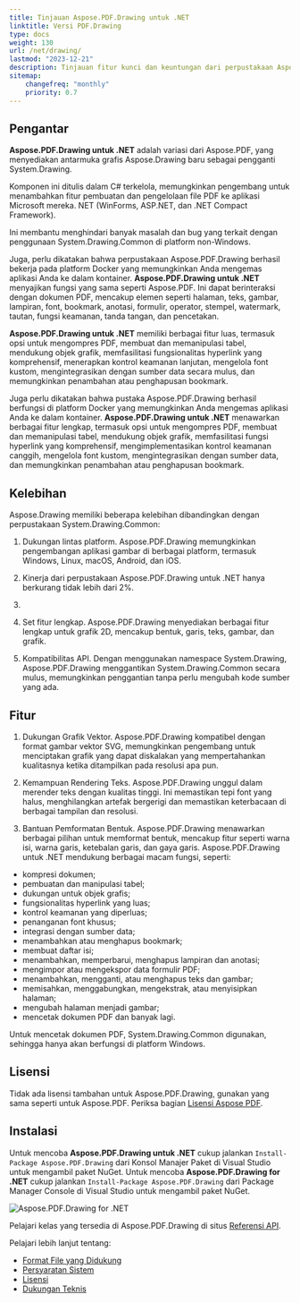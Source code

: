 ```yaml
---
title: Tinjauan Aspose.PDF.Drawing untuk .NET
linktitle: Versi PDF.Drawing
type: docs
weight: 130
url: /net/drawing/
lastmod: "2023-12-21"
description: Tinjauan fitur kunci dan keuntungan dari perpustakaan Aspose.PDF.Drawing untuk .NET.
sitemap:
    changefreq: "monthly"
    priority: 0.7
---
```


## Pengantar

**Aspose.PDF.Drawing untuk .NET** adalah variasi dari Aspose.PDF, yang menyediakan antarmuka grafis Aspose.Drawing baru sebagai pengganti System.Drawing. 

Komponen ini ditulis dalam C# terkelola, memungkinkan pengembang untuk menambahkan fitur pembuatan dan pengelolaan file PDF ke aplikasi Microsoft mereka. NET (WinForms, ASP.NET, dan .NET Compact Framework).

Ini membantu menghindari banyak masalah dan bug yang terkait dengan penggunaan System.Drawing.Common di platform non-Windows.

Juga, perlu dikatakan bahwa perpustakaan Aspose.PDF.Drawing berhasil bekerja pada platform Docker yang memungkinkan Anda mengemas aplikasi Anda ke dalam kontainer.
**Aspose.PDF.Drawing untuk .NET** menyajikan fungsi yang sama seperti Aspose.PDF. Ini dapat berinteraksi dengan dokumen PDF, mencakup elemen seperti halaman, teks, gambar, lampiran, font, bookmark, anotasi, formulir, operator, stempel, watermark, tautan, fungsi keamanan, tanda tangan, dan pencetakan.

**Aspose.PDF.Drawing untuk .NET** memiliki berbagai fitur luas, termasuk opsi untuk mengompres PDF, membuat dan memanipulasi tabel, mendukung objek grafik, memfasilitasi fungsionalitas hyperlink yang komprehensif, menerapkan kontrol keamanan lanjutan, mengelola font kustom, mengintegrasikan dengan sumber data secara mulus, dan memungkinkan penambahan atau penghapusan bookmark.

Juga perlu dikatakan bahwa pustaka Aspose.PDF.Drawing berhasil berfungsi di platform Docker yang memungkinkan Anda mengemas aplikasi Anda ke dalam kontainer.
**Aspose.PDF.Drawing untuk .NET** menawarkan berbagai fitur lengkap, termasuk opsi untuk mengompres PDF, membuat dan memanipulasi tabel, mendukung objek grafik, memfasilitasi fungsi hyperlink yang komprehensif, mengimplementasikan kontrol keamanan canggih, mengelola font kustom, mengintegrasikan dengan sumber data, dan memungkinkan penambahan atau penghapusan bookmark.

## Kelebihan

Aspose.Drawing memiliki beberapa kelebihan dibandingkan dengan perpustakaan System.Drawing.Common:

1. Dukungan lintas platform. Aspose.PDF.Drawing memungkinkan pengembangan aplikasi gambar di berbagai platform, termasuk Windows, Linux, macOS, Android, dan iOS.

1. Kinerja dari perpustakaan Aspose.PDF.Drawing untuk .NET hanya berkurang tidak lebih dari 2%. 

1.
1. Set fitur lengkap. Aspose.PDF.Drawing menyediakan berbagai fitur lengkap untuk grafik 2D, mencakup bentuk, garis, teks, gambar, dan grafik.

1. Kompatibilitas API. Dengan menggunakan namespace System.Drawing, Aspose.PDF.Drawing menggantikan System.Drawing.Common secara mulus, memungkinkan penggantian tanpa perlu mengubah kode sumber yang ada.

## Fitur

1. Dukungan Grafik Vektor. Aspose.PDF.Drawing kompatibel dengan format gambar vektor SVG, memungkinkan pengembang untuk menciptakan grafik yang dapat diskalakan yang mempertahankan kualitasnya ketika ditampilkan pada resolusi apa pun.

1. Kemampuan Rendering Teks. Aspose.PDF.Drawing unggul dalam merender teks dengan kualitas tinggi. Ini memastikan tepi font yang halus, menghilangkan artefak bergerigi dan memastikan keterbacaan di berbagai tampilan dan resolusi.

1. Bantuan Pemformatan Bentuk. Aspose.PDF.Drawing menawarkan berbagai pilihan untuk memformat bentuk, mencakup fitur seperti warna isi, warna garis, ketebalan garis, dan gaya garis.
Aspose.PDF.Drawing untuk .NET mendukung berbagai macam fungsi, seperti:

- kompresi dokumen;
- pembuatan dan manipulasi tabel;
- dukungan untuk objek grafis;
- fungsionalitas hyperlink yang luas;
- kontrol keamanan yang diperluas;
- penanganan font khusus;
- integrasi dengan sumber data;
- menambahkan atau menghapus bookmark;
- membuat daftar isi;
- menambahkan, memperbarui, menghapus lampiran dan anotasi;
- mengimpor atau mengekspor data formulir PDF;
- menambahkan, mengganti, atau menghapus teks dan gambar;
- memisahkan, menggabungkan, mengekstrak, atau menyisipkan halaman;
- mengubah halaman menjadi gambar;
- mencetak dokumen PDF dan banyak lagi.

Untuk mencetak dokumen PDF, System.Drawing.Common digunakan, sehingga hanya akan berfungsi di platform Windows.

## Lisensi

Tidak ada lisensi tambahan untuk Aspose.PDF.Drawing, gunakan yang sama seperti untuk Aspose.PDF. Periksa bagian [Lisensi Aspose PDF](/pdf/net/licensing/).

## Instalasi

Untuk mencoba **Aspose.PDF.Drawing untuk .NET** cukup jalankan `Install-Package Aspose.PDF.Drawing` dari Konsol Manajer Paket di Visual Studio untuk mengambil paket NuGet.
Untuk mencoba **Aspose.PDF.Drawing for .NET** cukup jalankan `Install-Package Aspose.PDF.Drawing` dari Package Manager Console di Visual Studio untuk mengambil paket NuGet.

![Aspose.PDF.Drawing for .NET](nuget.png)

Pelajari kelas yang tersedia di Aspose.PDF.Drawing di situs [Referensi API](https://reference.aspose.com/pdf/net/aspose.pdf.drawing/).

Pelajari lebih lanjut tentang:

- [Format File yang Didukung](/pdf/net/supported-file-formats/)
- [Persyaratan Sistem](/pdf/net/system-requirements/)
- [Lisensi](/pdf/net/licensing/)
- [Dukungan Teknis](/pdf/net/technical-support/)
